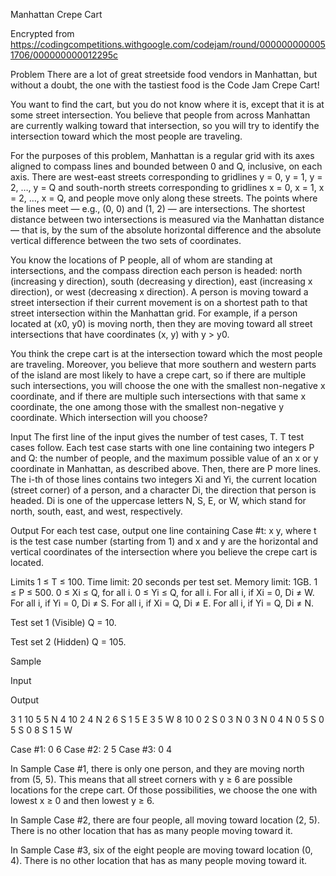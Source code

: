 Manhattan Crepe Cart

Encrypted from https://codingcompetitions.withgoogle.com/codejam/round/0000000000051706/000000000012295c

Problem
There are a lot of great streetside food vendors in Manhattan, but without a doubt, the one with the tastiest food is the Code Jam Crepe Cart!

You want to find the cart, but you do not know where it is, except that it is at some street intersection. You believe that people from across Manhattan are currently walking toward that intersection, so you will try to identify the intersection toward which the most people are traveling.

For the purposes of this problem, Manhattan is a regular grid with its axes aligned to compass lines and bounded between 0 and Q, inclusive, on each axis. There are west-east streets corresponding to gridlines y = 0, y = 1, y = 2, …, y = Q and south-north streets corresponding to gridlines x = 0, x = 1, x = 2, …, x = Q, and people move only along these streets. The points where the lines meet — e.g., (0, 0) and (1, 2) — are intersections. The shortest distance between two intersections is measured via the Manhattan distance — that is, by the sum of the absolute horizontal difference and the absolute vertical difference between the two sets of coordinates.

You know the locations of P people, all of whom are standing at intersections, and the compass direction each person is headed: north (increasing y direction), south (decreasing y direction), east (increasing x direction), or west (decreasing x direction). A person is moving toward a street intersection if their current movement is on a shortest path to that street intersection within the Manhattan grid. For example, if a person located at (x0, y0) is moving north, then they are moving toward all street intersections that have coordinates (x, y) with y > y0.

You think the crepe cart is at the intersection toward which the most people are traveling. Moreover, you believe that more southern and western parts of the island are most likely to have a crepe cart, so if there are multiple such intersections, you will choose the one with the smallest non-negative x coordinate, and if there are multiple such intersections with that same x coordinate, the one among those with the smallest non-negative y coordinate. Which intersection will you choose?

Input
The first line of the input gives the number of test cases, T. T test cases follow. Each test case starts with one line containing two integers P and Q: the number of people, and the maximum possible value of an x or y coordinate in Manhattan, as described above. Then, there are P more lines. The i-th of those lines contains two integers Xi and Yi, the current location (street corner) of a person, and a character Di, the direction that person is headed. Di is one of the uppercase letters N, S, E, or W, which stand for north, south, east, and west, respectively.

Output
For each test case, output one line containing Case #t: x y, where t is the test case number (starting from 1) and x and y are the horizontal and vertical coordinates of the intersection where you believe the crepe cart is located.

Limits
1 ≤ T ≤ 100.
Time limit: 20 seconds per test set.
Memory limit: 1GB.
1 ≤ P ≤ 500.
0 ≤ Xi ≤ Q, for all i.
0 ≤ Yi ≤ Q, for all i.
For all i, if Xi = 0, Di ≠ W.
For all i, if Yi = 0, Di ≠ S.
For all i, if Xi = Q, Di ≠ E.
For all i, if Yi = Q, Di ≠ N.

Test set 1 (Visible)
Q = 10.

Test set 2 (Hidden)
Q = 105.

Sample

Input 
 	
Output 
 
3
1 10
5 5 N
4 10
2 4 N
2 6 S
1 5 E
3 5 W
8 10
0 2 S
0 3 N
0 3 N
0 4 N
0 5 S
0 5 S
0 8 S
1 5 W

  
Case #1: 0 6
Case #2: 2 5
Case #3: 0 4

  
In Sample Case #1, there is only one person, and they are moving north from (5, 5). This means that all street corners with y ≥ 6 are possible locations for the crepe cart. Of those possibilities, we choose the one with lowest x ≥ 0 and then lowest y ≥ 6.

In Sample Case #2, there are four people, all moving toward location (2, 5). There is no other location that has as many people moving toward it.

In Sample Case #3, six of the eight people are moving toward location (0, 4). There is no other location that has as many people moving toward it.

